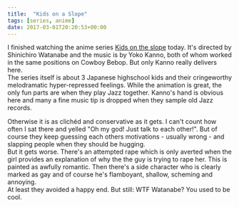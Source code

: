 ```yaml
---
title:  "Kids on a Slope"
tags: [series, anime]
date: 2017-03-01T20:20:53+00:00
---
```


I finished watching the anime series [Kids on the slope](https://en.wikipedia.org/wiki/Kids_on_the_Slope) today. It's directed by Shinichiro Watanabe and the music is by Yoko Kanno, both of whom worked in the same positions on Cowboy Bebop. But only Kanno really delivers here.<br>
The series itself is about 3 Japanese highschool kids and their cringeworthy melodramatic hyper-repressed feelings. While the animation is great, the only fun parts are when they play Jazz together. Kanno's hand is obvious here and many a fine music tip is dropped when they sample old Jazz records.

Otherwise it is as clichéd and conservative as it gets. I can't count how often I sat there and yelled "Oh my god! Just talk to each other!". But of course they keep guessing each others motivations - usually wrong - and slapping people when they should be hugging.<br>
But it gets worse. There's an attempted rape which is only averted when the girl provides an explanation of why the the guy is trying to rape her. This is painted as awfully romantic. Then there's a side character who is clearly marked as gay and of course he's flamboyant, shallow, scheming and annoying.<br>
At least they avoided a happy end. But still: WTF Watanabe? You used to be cool.